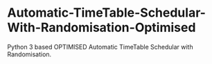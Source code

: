 # Automatic-TimeTable-Schedular-With-Randomisation-Optimised
Python 3 based OPTIMISED Automatic TimeTable Schedular with Randomisation.
